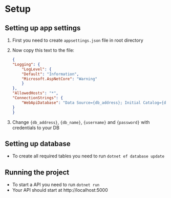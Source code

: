 # Setup

## Setting up app settings

1. First you need to create `appsettings.json` file in root directory
2. Now copy this text to the file:

    ```json
    {
    "Logging": {
        "LogLevel": {
        "Default": "Information",
        "Microsoft.AspNetCore": "Warning"
        }
    },
    "AllowedHosts": "*",
    "ConnectionStrings": {
        "WebApiDatabase": "Data Source={db_address}; Initial Catalog={db_name}; User Id={username}; Password={password}"
    }
    }
    ```

3. Change `{db_address}`, `{db_name}`, `{username}` and `{password}` with credentials to your DB

## Setting up database

- To create all required tables you need to run `dotnet ef database update`

## Running the project

- To start a API you need to run `dotnet run`
- Your API should start at http://localhost:5000
